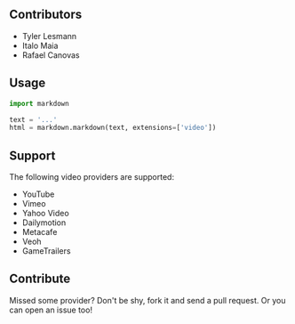 Contributors
------------
 - Tyler Lesmann
 - Italo Maia
 - Rafael Canovas

Usage
-------
```python
import markdown

text = '...'
html = markdown.markdown(text, extensions=['video'])
```

Support
-------

The following video providers are supported:

 - YouTube
 - Vimeo
 - Yahoo Video
 - Dailymotion
 - Metacafe
 - Veoh
 - GameTrailers


Contribute
----------
Missed some provider?
Don't be shy, fork it and send a pull request.
Or you can open an issue too!

